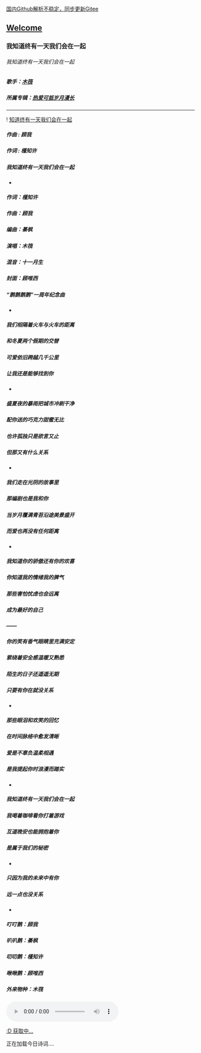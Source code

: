  [国内Github解析不稳定，同步更新Gitee](https://zkeq.gitee.io/)
## [Welcome  ](https://zkeq.github.io/zkeq/%C2%B7index.htm)


### 我知道终有一天我们会在一起

###### 我知道终有一天我们会在一起

##### 歌手：[木筏](https://music.163.com/artist?id=28602869)

##### 所属专辑：[热爱可抵岁月漫长](https://music.163.com/album?id=88665546)

------------------------------

 ! [知道终有一天我们会在一起](http://p1.music.126.net/HZ6PDErYILcrt8fpSuscxg==/109951165299399977.jpg)

##### 作曲 : 顾我

##### 作词 : 槿知许

##### 我知道终有一天我们会在一起

-

##### 作词：槿知许

##### 作曲：顾我

##### 编曲：綦枫

##### 演唱：木筏

##### 混音：十一月生

##### 封面：顾唯西

##### “鹅鹅鹅鹅”一周年纪念曲

-

##### 我们相隔着火车与火车的距离

##### 和冬夏两个假期的交替

##### 可爱依旧跨越几千公里

##### 让我还是能够找到你

-

##### 盛夏夜的暴雨把城市冲刷干净

##### 配你送的巧克力甜蜜无比

##### 也许孤独只是欲言又止

##### 但那又有什么关系

-

##### 我们走在光阴的故事里

##### 那编剧也是我和你

##### 当岁月覆满青苔沿途美景盛开

##### 而爱也再没有任何距离

-

##### 我知道你的骄傲还有你的欢喜

##### 你知道我的情绪我的脾气

##### 那些害怕忧虑也会远离

##### 成为最好的自己

##### ——

##### 你的笑有香气眼睛里充满安定

##### 萦绕着安全感温暖又熟悉

##### 陌生的日子还遥遥无期

##### 只要有你在就没关系

-

##### 那些眼泪和欢笑的回忆

##### 在时间脉络中愈发清晰

##### 爱是不辜负温柔相遇

##### 是我提起你时浪漫而踏实

-

##### 我知道终有一天我们会在一起

##### 我喝着咖啡看你打着游戏

##### 互道晚安也能拥抱着你

##### 是属于我们的秘密

-

##### 只因为我的未来中有你

##### 远一点也没关系

-

##### 叮叮鹅：顾我

##### 叭叭鹅：綦枫

##### 叨叨鹅：槿知许

##### 啾啾鹅：顾唯西

##### 外来物种：木筏



<audio id="bgmMusic" src="http://music.163.com/song/media/outer/url?id=1444510253.mp3" preload="auto" type="audio/mp3" autoplay controls></audio>
                    
<!-- 请注意，以下的示例包含超链接，您可能需要手动配置样式使其不变色。如果您嫌麻烦，可以移除。 -->
<p id="hitokoto"><a href="#" id="hitokoto_text">:D 获取中...</a></p>
<script>
  fetch('https://v1.hitokoto.cn')
    .then(response => response.json())
    .then(data => {
      const hitokoto = document.getElementById('hitokoto_text')
      hitokoto.href = 'https://hitokoto.cn/?uuid=' + data.uuid
      hitokoto.innerText = data.hitokoto
    })
    .catch(console.error)
</script>




<span id="jinrishici-sentence">正在加载今日诗词....</span>

<script src="https://sdk.jinrishici.com/v2/browser/jinrishici.js" charset="utf-8"></script




--------------------------

--------------------------

--------------------------

--------------------------

